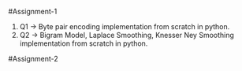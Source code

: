 #Assignment-1
1. Q1 -> Byte pair encoding implementation from scratch in python.	
2. Q2 -> Bigram Model, Laplace Smoothing, Knesser Ney Smoothing implementation from scratch in python.

#Assignment-2

